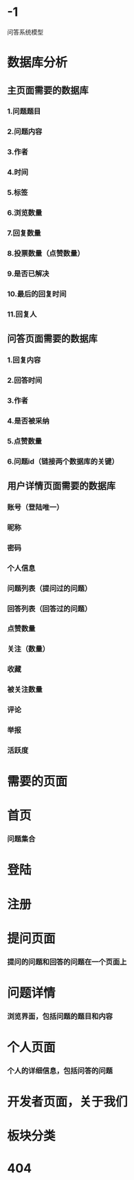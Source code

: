 # -1
问答系统模型

# 数据库分析
## 主页面需要的数据库
### 1.问题题目
### 2.问题内容
### 3.作者
### 4.时间
### 5.标签
### 6.浏览数量
### 7.回复数量
### 8.投票数量（点赞数量）
### 9.是否已解决
### 10.最后的回复时间
### 11.回复人

## 问答页面需要的数据库
### 1.回复内容
### 2.回答时间
### 3.作者
### 4.是否被采纳
### 5.点赞数量
### 6.问题id（链接两个数据库的关键）

## 用户详情页面需要的数据库
### 账号（登陆唯一）
### 昵称
### 密码
### 个人信息
### 问题列表（提问过的问题）
### 回答列表（回答过的问题）
### 点赞数量
### 关注（数量）
### 收藏
### 被关注数量
### 评论
### 举报
### 活跃度

# 需要的页面
# 首页
### 问题集合

# 登陆
# 注册

# 提问页面
### 提问的问题和回答的问题在一个页面上

# 问题详情
### 浏览界面，包括问题的题目和内容

# 个人页面
### 个人的详细信息，包括问答的问题

# 开发者页面，关于我们

# 板块分类

# 404
